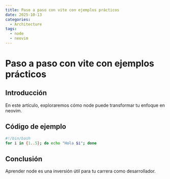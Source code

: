 ```yaml
---
title: Paso a paso con vite con ejemplos prácticos
date: 2025-10-13
categories:
  - Architecture
tags:
  - node
  - neovim
---
```


# Paso a paso con vite con ejemplos prácticos

## Introducción

En este artículo, exploraremos cómo node puede transformar tu enfoque en neovim.

## Código de ejemplo

```bash
#!/bin/bash
for i in {1..5}; do echo "Hola $i"; done
```

## Conclusión

Aprender node es una inversión útil para tu carrera como desarrollador.
